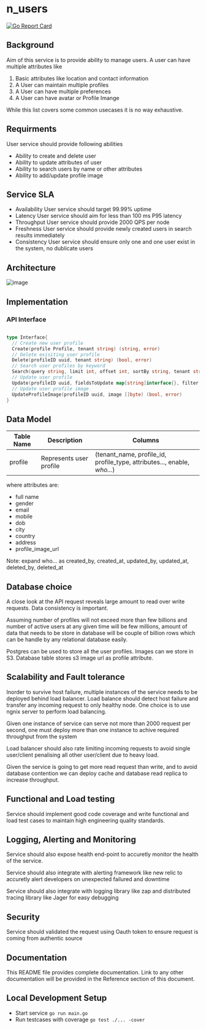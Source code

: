 # n_users

[![Go Report Card](https://goreportcard.com/badge/github.com/nimesh-mittal/n_users)](https://goreportcard.com/report/github.com/nimesh-mittal/n_users)

## Background

Aim of this service is to provide ability to manage users. A user can have multiple attributes like

1. Basic attributes like location and contact information
2. A User can maintain multiple profiles
3. A User can have multiple preferences
4. A User can have avatar or Profile Imange

While this list covers some common usecases it is no way exhaustive.

## Requirments

User service should provide following abilities

- Ability to create and delete user
- Ability to update attributes of user
- Ability to search users by name or other attributes
- Ability to add/update profile image

## Service SLA

- Availability
User service should target 99.99% uptime
- Latency
User service should aim for less than 100 ms P95 latency
- Throughput
User service should provide 2000 QPS per node
- Freshness
User service should provide newly created users in search results immediately
- Consistency
User service should ensure only one and one user exist in the system, no dublicate users

## Architecture

![image](https://user-images.githubusercontent.com/10060860/115158869-02ffbc00-a0ae-11eb-9c77-8a7fcb58ba39.png)

## Implementation

### API Interface

```go

type Interface{
  // Create new user profile
  Create(profile Profile, tenant string) (string, error)
  // Delete exisiting user profile
  Delete(profileID uuid, tenant string) (bool, error)
  // Search user profiles by keyword
  Search(query string, limit int, offset int, sortBy string, tenant string) ([]Profile, error)
  // Update user profile
  Update(profileID uuid, fieldsToUpdate map[string]interface{}, filter map[string]interface{}, tenant string) (bool, error)
  // Update user profile image
  UpdateProfileImage(profileID uuid, image []byte) (bool, error)
}

```

## Data Model

| Table Name | Description | Columns |
| ------- | ---- | ---- |
| profile | Represents user profile | (tenant_name, profile_id, profile_type, attributes..., enable, *who...*)

where attributes are:

- full name
- gender
- email
- mobile
- dob
- city
- country
- address
- profile_image_url

Note: expand who... as created_by, created_at, updated_by, updated_at, deleted_by, deleted_at

## Database choice

A close look at the API request reveals large amount to read over write requests. Data consistency is important.

Assuming number of profiles will not exceed more than few billions and number of active users at any given time will be few millions, amount of data that needs to be store in database will be couple of billion rows which can be handle by any relational database easily.

Postgres can be used to store all the user profiles. Images can we store in S3. Database table stores s3 image url as profile attribute.

## Scalability and Fault tolerance

Inorder to survive host failure, multiple instances of the service needs to be deployed behind load balancer. Load balance should detect host failure and transfer any incoming request to only healthy node. One choice is to use ngnix server to perform load balancing.

Given one instance of service can serve not more than 2000 request per second, one must deploy more than one instance to achive required throughput from the system

Load balancer should also rate limiting incoming requests to avoid single user/client penalising all other user/client due to heavy load.

Given the service is going to get more read request than write, and to avoid database contention we can deploy cache and database read replica to increase throughput.

## Functional and Load testing

Service should implement good code coverage and write functional and load test cases to maintain high engineering quality standards.

## Logging, Alerting and Monitoring

Service should also expose health end-point to accuretly monitor the health of the service.

Service should also integrate with alerting framework like new relic to accuretly alert developers on unexpected failured and downtime

Service should also integrate with logging library like zap and distributed tracing library like Jager for easy debugging

## Security

Service should validated the request using Oauth token to ensure request is coming from authentic source

## Documentation

This README file provides complete documentation. Link to any other documentation will be provided in the Reference section of this document.

## Local Development Setup

- Start service
```go run main.go```
- Run testcases with coverage
```go test ./... -cover```

